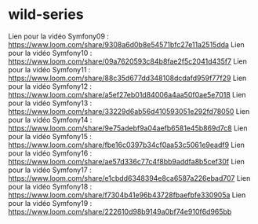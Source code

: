 # wild-series

Lien pour la vidéo Symfony09 : https://www.loom.com/share/9308a6d0b8e54571bfc27e11a2515dda
Lien pour la vidéo Symfony10 : https://www.loom.com/share/09a7620593c84b8fae2f5c2041d435f7
Lien pour la vidéo Symfony11 : https://www.loom.com/share/88c35d677dd348108dcdafd959f77f29
Lien pour la vidéo Symfony12 : https://www.loom.com/share/a5ef27eb01d84006a4aa50f0ae5e7018
Lien pour la vidéo Symfony13 : https://www.loom.com/share/33229d6ab56d410593051e292fd78050
Lien pour la vidéo Symfony14 : https://www.loom.com/share/9e75adebf9a04aefb6581e45b869d7c8
Lien pour la vidéo Symfony15 : https://www.loom.com/share/fbe16c0397b34cf0aa53c5061e9eadf9
Lien pour la vidéo Symfony16 : https://www.loom.com/share/ae57d336c77c4f8bb9addfa8b5cef30f
Lien pour la vidéo Symfony17 : https://www.loom.com/share/e1cbdd6348394e8ca6587a226ebad707
Lien pour la vidéo Symfony18 : https://www.loom.com/share/f7304b41e96b43728fbaefbfe330905a
Lien pour la vidéo Symfony19 : https://www.loom.com/share/222610d98b9149a0bf74e910f6d965bb
